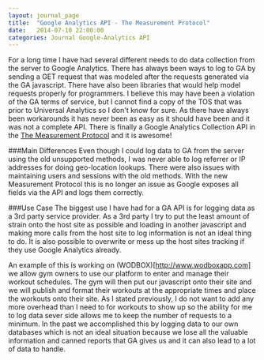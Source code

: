 ```yaml
---
layout: journal_page
title:  "Google Analytics API - The Measurement Protocol"
date:   2014-07-10 22:00:00
categories: Journal Google-Analytics API
---
```


For a long time I have had several different needs to do data collection from the server to Google Analytics. There has always been ways to log to GA by sending a GET request that was modeled after the requests generated via the GA javascript. There have also been libraries that would help model requests properly for programmers. I believe this may have been a violation of the GA terms of service, but I cannot find a copy of the TOS that was prior to Universal Analytics so I don't know for sure. As there have always been workarounds it has never been as easy as it should have been and it was not a complete API. There is finally a Google Analytics Collection API in the [The Measurement Protocol](https://developers.google.com/analytics/devguides/collection/protocol/v1/) and it is awesome!

###Main Differences
Even though I could log data to GA from the server using the old unsupported methods, I was never able to log referrer or IP addresses for doing geo-location lookups. There were also issues with maintaining users and sessions with the old methods. With the new Measurement Protocol this is no longer an issue as Google exposes all fields via the API and logs them correctly.


###Use Case
The biggest use I have had for a GA API is for logging data as a 3rd party service provider. As a 3rd party I try to put the least amount of strain onto the host site as possible and loading in another javascript and making more calls from the host site to log information is not an ideal thing to do. It is also possible to overwrite or mess up the host sites tracking if they use Google Analytics already. 

An example of this is working on (WODBOX)[http://www.wodboxapp.com] we allow gym owners to use our platform to enter and manage their workout schedules. The gym will then put our javascript onto their site and we will publish and format their workouts at the appropriate times and place the workouts onto their site. As I stated previously, I do not want to add any more overhead than I need to for workouts to show up so the ability for me to log data sever side allows me to keep the number of requests to a minimum. In the past we accomplished this by logging data to our own databases which is not an ideal situation because we lose all the valuable information and canned reports that GA gives us and it can also lead to a lot of data to handle.


